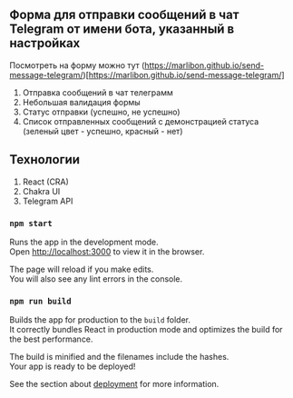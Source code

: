 ## Форма для отправки сообщений в чат Telegram от имени бота, указанный в настройках

Посмотреть на форму можно тут (https://marlibon.github.io/send-message-telegram/)[https://marlibon.github.io/send-message-telegram/]

1. Отправка сообщений в чат телеграмм
2. Небольшая валидация формы
3. Статус отправки (успешно, не успешно)
4. Список отправленных сообщений с демонстрацией статуса (зеленый цвет - успешно, красный - нет)

## Технологии

1. React (CRA)
2. Chakra UI
3. Telegram API

### `npm start`

Runs the app in the development mode.<br />
Open [http://localhost:3000](http://localhost:3000) to view it in the browser.

The page will reload if you make edits.<br />
You will also see any lint errors in the console.

### `npm run build`

Builds the app for production to the `build` folder.<br />
It correctly bundles React in production mode and optimizes the build for the best performance.

The build is minified and the filenames include the hashes.<br />
Your app is ready to be deployed!

See the section about [deployment](https://facebook.github.io/create-react-app/docs/deployment) for more information.

